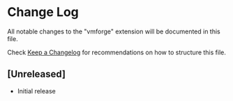 # Change Log

All notable changes to the "vmforge" extension will be documented in this file.

Check [Keep a Changelog](http://keepachangelog.com/) for recommendations on how to structure this file.

## [Unreleased]

- Initial release